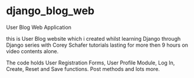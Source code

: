 # django_blog_web
User Blog Web Application


this is User Blog website which i created whilst learning Django through Django series with Corey Schafer tutorials lasting for more then 9 hours on video contents alone.

The code holds User Registration Forms, User Profile Module, Log In, Create, Reset and Save functions. Post methods and lots more.
